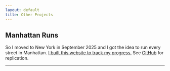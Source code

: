 ```yaml
---
layout: default
title: Other Projects
---
```


## Manhattan Runs

So I moved to New York in September 2025 and I got the idea to run every street in Manhattan. [I built this website to track my progress.](https://runs.thomas-houlden.com)
See [GitHub](https://github.com/thoulden/manhattan-map) for replication.
  
 


---
